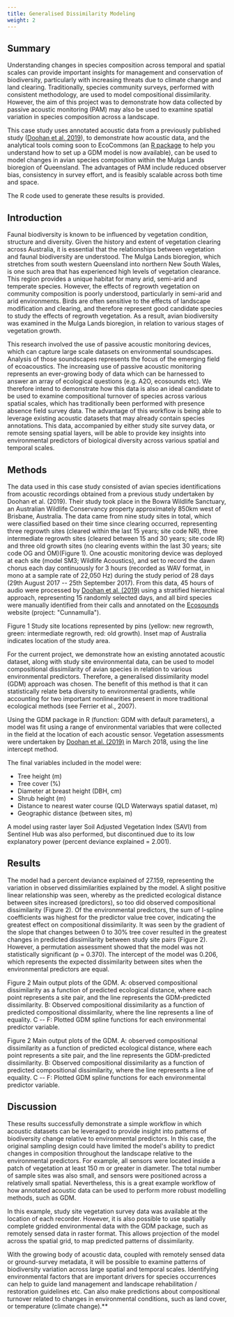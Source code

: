 ```yaml
---
title: Generalised Dissimilarity Modeling
weight: 2
---
```


## Summary

Understanding changes in species composition across temporal and spatial
scales can provide important insights for management and conservation of
biodiversity, particularly with increasing threats due to climate change and
land clearing. Traditionally, species community surveys, performed with
consistent methodology, are used to model compositional dissimilarity. However,
the aim of this project was to demonstrate how data collected by passive
acoustic monitoring (PAM) may also be used to examine spatial variation in
species composition across a landscape.

This case study uses annotated acoustic data from a previously published study
([Doohan et al. 2019](https://www.sciencedirect.com/science/article/pii/S2351989419303919)), to
demonstrate how acoustic data, and the analytical tools coming soon to
EcoCommons (an [R package](https://github.com/EcoCommons-Australia/community-modelling) to help
you understand how to set up a GDM model is now available), can be used to model
changes in avian species composition within the Mulga Lands bioregion of
Queensland. The advantages of PAM include reduced observer bias, consistency in
survey effort, and is feasibly scalable across both time and space.

The R code used to generate these results is provided.

## Introduction

Faunal biodiversity is known to be influenced by vegetation condition,
structure and diversity. Given the history and extent of vegetation clearing
across Australia, it is essential that the relationships between vegetation and
faunal biodiversity are understood. The Mulga Lands bioregion, which stretches
from south western Queensland into northern New South Wales, is one such area
that has experienced high levels of vegetation clearance. This region provides a
unique habitat for many arid, semi-arid and temperate species. However, the
effects of regrowth vegetation on community composition is poorly understood,
particularly in semi-arid and arid environments. Birds are often sensitive to
the effects of landscape modification and clearing, and therefore represent good
candidate species to study the effects of regrowth vegetation. As a result,
avian biodiversity was examined in the Mulga Lands bioregion, in relation to
various stages of vegetation growth.

This research involved the use of passive acoustic monitoring devices, which can
capture large scale datasets on environmental soundscapes. Analysis of those
soundscapes represents the focus of the emerging field of ecoacoustics. The
increasing use of passive acoustic monitoring represents an ever-growing body of
data which can be harnessed to answer an array of ecological questions (e.g.
A2O, ecosounds etc). We therefore intend to demonstrate how this data is also an
ideal candidate to be used to examine compositional turnover of species across
various spatial scales, which has traditionally been performed with presence
absence field survey data. The advantage of this workflow is being able to
leverage existing acoustic datasets that may already contain species
annotations. This data, accompanied by either study site survey data, or remote
sensing spatial layers, will be able to provide key insights into environmental
predictors of biological diversity across various spatial and temporal scales.

## Methods

The data used in this case study consisted of avian species identifications from
acoustic recordings obtained from a previous study undertaken by Doohan et al.
(2019). Their study took place in the Bowra Wildlife Sanctuary, an Australian
Wildlife Conservancy property approximately 850km west of Brisbane, Australia.
The data came from nine study sites in total, which were classified based on
their time since clearing occurred, representing three regrowth sites (cleared
within the last 15 years; site code NR), three intermediate regrowth sites
(cleared between 15 and 30 years; site code IR) and three old growth sites (no
clearing events within the last 30 years; site code OG and OM)(Figure 1). One
acoustic monitoring device was deployed at each site (model SM3; Wildlife
Acoustics), and set to record the dawn chorus each day continuously for 3 hours
(recorded as WAV format, in mono at a sample rate of 22,050 Hz)  during the
study period of 28 days (29th August 2017 -- 25th September 2017). From this
data, 45 hours of audio were processed by [Doohan et al. (2019)](https://www.sciencedirect.com/science/article/pii/S2351989419303919)
using a stratified hierarchical approach, representing 15 randomly selected
days, and all bird species were manually identified from their calls and
annotated on the [Ecosounds](https://www.ecosounds.org/) website (project:
"Cunnamulla").

Figure 1 Study site locations represented by pins (yellow: new regrowth, green:
intermediate regrowth, red: old growth). Inset map of Australia indicates
location of the study area.

For the current project, we demonstrate how an existing annotated acoustic
dataset, along with study site environmental data, can be used to model
compositional dissimilarity of avian species in relation to various
environmental predictors. Therefore, a generalised dissimilarity model (GDM)
approach was chosen. The benefit of this method is that it can statistically
relate beta diversity to environmental gradients, while accounting for two
important nonlinearities present in more traditional ecological methods (see
Ferrier et al., 2007).

Using the GDM package in R (function: GDM with default parameters), a model was
fit using a range of environmental variables that were collected in the field at
the location of each acoustic sensor. Vegetation assessments were undertaken by
[Doohan et al.
(2019)](https://www.sciencedirect.com/science/article/pii/S2351989419303919) in
March 2018, using the line intercept method.

The final variables included in the model were:

- Tree height (m)
- Tree cover (%)
- Diameter at breast height (DBH, cm)
- Shrub height (m)
- Distance to nearest water course (QLD Waterways spatial dataset, m)
- Geographic distance (between sites, m)

A model using raster layer Soil Adjusted Vegetation Index (SAVI) from Sentinel
Hub was also performed, but discontinued due to its low explanatory power
(percent deviance explained = 2.001).

## Results

The model had a percent deviance explained of 27.159, representing the variation
in observed dissimilarities explained by the model. A slight positive linear
relationship was seen, whereby as the predicted ecological distance between
sites increased (predictors), so too did observed compositional dissimilarity
(Figure 2). Of the environmental predictors, the sum of I-spline coefficients
was highest for the predictor value tree cover, indicating the greatest effect
on compositional dissimilarity. It was seen by the gradient of the slope that
changes between 0 to 30% tree cover resulted in the greatest changes in
predicted dissimilarity between study site pairs (Figure 2). However, a
permutation assessment showed that the model was not statistically significant
(p = 0.370). The intercept of the model was 0.206, which represents the expected
dissimilarity between sites when the environmental predictors are equal.

Figure 2 Main output plots of the GDM. A: observed compositional dissimilarity
as a function of predicted ecological distance, where each point represents a
site pair, and the line represents the GDM-predicted dissimilarity. B: Observed
compositional dissimilarity as a function of predicted compositional
dissimilarity, where the line represents a line of equality. C -- F: Plotted GDM
spline functions for each environmental predictor variable.

Figure 2 Main output plots of the GDM. A: observed compositional dissimilarity
as a function of predicted ecological distance, where each point represents a
site pair, and the line represents the GDM-predicted dissimilarity. B: Observed
compositional dissimilarity as a function of predicted compositional
dissimilarity, where the line represents a line of equality. C -- F: Plotted GDM
spline functions for each environmental predictor variable.

## Discussion

These results successfully demonstrate a simple workflow in which acoustic
datasets can be leveraged to provide insight into patterns of biodiversity
change relative to environmental predictors. In this case, the original sampling
design could have limited the model's ability to predict changes in composition
throughout the landscape relative to the environmental predictors. For example,
all sensors were located inside a patch of vegetation at least 150 m or greater
in diameter. The total number of sample sites was also small, and sensors were
positioned across a relatively small spatial. Nevertheless, this is a great
example workflow of how annotated acoustic data can be used to perform more
robust modelling methods, such as GDM.

In this example, study site vegetation survey data was available at the location
of each recorder. However, it is also possible to use spatially complete gridded
environmental data with the GDM package, such as remotely sensed data in raster
format. This allows projection of the model across the spatial grid, to map
predicted patterns of dissimilarity.

With the growing body of acoustic data, coupled with remotely sensed data or
ground-survey metadata, it will be possible to examine patterns of biodiversity
variation across large spatial and temporal scales. Identifying environmental
factors that are important drivers for species occurrences can help to guide
land management and landscape rehabilitation / restoration guidelines etc. Can
also make predictions about compositional turnover related to changes in
environmental conditions, such as land cover, or temperature (climate change).**
